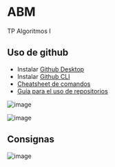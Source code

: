 # ABM
TP Algoritmos I

## Uso de github

- Instalar [Github Desktop](https://desktop.github.com/)
- Instalar [Github CLI](https://git-scm.com/downloads)
- [Cheatsheet de comandos](https://www.atlassian.com/git/tutorials/atlassian-git-cheatsheet)
- [Guía para el uso de repositorios](https://docs.github.com/es/repositories)

![image](https://user-images.githubusercontent.com/87403552/201547549-30e9e771-506b-492c-8a34-27c4491f6695.png)

![image](https://user-images.githubusercontent.com/87403552/201547625-b4ae4413-4080-48bf-a85d-ad24f6425749.png)

## Consignas
![image](https://github.com/GaboHarbu/ABM/assets/87403552/957bfc02-49fd-4fb8-a063-fb51c889f2e5)


